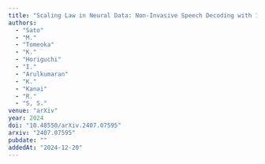 ```yaml
---
title: "Scaling Law in Neural Data: Non-Invasive Speech Decoding with 175 Hours of EEG Data"
authors:
  - "Sato"
  - "M."
  - "Tomeoka"
  - "K."
  - "Horiguchi"
  - "I."
  - "Arulkumaran"
  - "K."
  - "Kanai"
  - "R."
  - "S, S."
venue: "arXiv"
year: 2024
doi: "10.48550/arXiv.2407.07595"
arxiv: "2407.07595"
pubdate: ""
addedAt: "2024-12-20"
---
```

